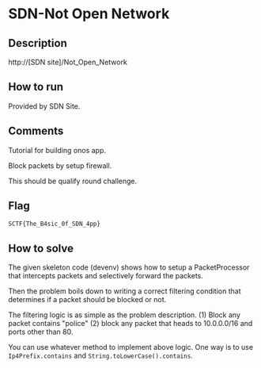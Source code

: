 # SDN-Not Open Network
## Description

http://[SDN site]/Not_Open_Network

## How to run

Provided by SDN Site.

## Comments

Tutorial for building onos app.

Block packets by setup firewall.

This should be qualify round challenge.

## Flag

`SCTF{The_B4sic_0f_SDN_4pp}`

## How to solve

The given skeleton code (devenv) shows how to setup a PacketProcessor
that intercepts packets and selectively forward the packets.

Then the problem boils down to writing a correct filtering condition
that determines if a packet should be blocked or not.

The filtering logic is as simple as the problem description.
(1) Block any packet contains "police" (2) block any packet
that heads to 10.0.0.0/16 and ports other than 80.

You can use whatever method to implement above logic.
One way is to use `Ip4Prefix.contains` and
`String.toLowerCase().contains`.
